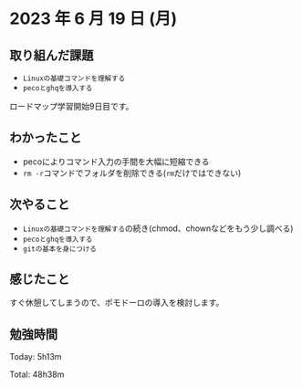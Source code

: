 # 2023 年 6 月 19 日 (月)

## 取り組んだ課題

- `Linuxの基礎コマンドを理解する`
- `pecoとghqを導入する`

ロードマップ学習開始9日目です。

## わかったこと

- pecoによりコマンド入力の手間を大幅に短縮できる
- `rm -r`コマンドでフォルダを削除できる(`rm`だけではできない)

## 次やること

- `Linuxの基礎コマンドを理解する`の続き(chmod、chownなどをもう少し調べる)
- `pecoとghqを導入する`
- `gitの基本を身につける`

## 感じたこと

すぐ休憩してしまうので、ポモドーロの導入を検討します。


## 勉強時間

Today: 5h13m

Total: 48h38m
